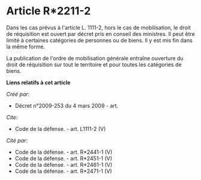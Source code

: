 # Article R*2211-2

Dans les cas prévus à l'article L. 1111-2, hors le cas de mobilisation, le droit de réquisition est ouvert par décret pris en
conseil des ministres. Il peut être limité à certaines catégories de personnes ou de biens. Il y est mis fin dans la même
forme. 

La publication de l'ordre de mobilisation générale entraîne ouverture du droit de réquisition sur tout le territoire et pour
toutes les catégories de biens.

**Liens relatifs à cet article**

_Créé par_:

  - Décret n°2009-253 du 4 mars 2009 - art.

_Cite_:

  - Code de la défense. - art. L1111-2 (V)

_Cité par_:

  - Code de la défense. - art. R*2441-1 (V)
  - Code de la défense. - art. R*2451-1 (V)
  - Code de la défense. - art. R*2461-1 (V)
  - Code de la défense. - art. R*2471-1 (V)
